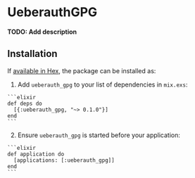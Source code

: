 # UeberauthGPG

**TODO: Add description**

## Installation

If [available in Hex](https://hex.pm/docs/publish), the package can be installed as:

  1. Add `ueberauth_gpg` to your list of dependencies in `mix.exs`:

    ```elixir
    def deps do
      [{:ueberauth_gpg, "~> 0.1.0"}]
    end
    ```

  2. Ensure `ueberauth_gpg` is started before your application:

    ```elixir
    def application do
      [applications: [:ueberauth_gpg]]
    end
    ```

